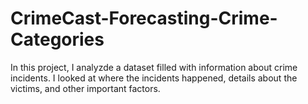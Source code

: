# CrimeCast-Forecasting-Crime-Categories
In this project, I analyzde a dataset filled with information about crime incidents. I looked at where the incidents happened, details about the victims, and other important factors.
